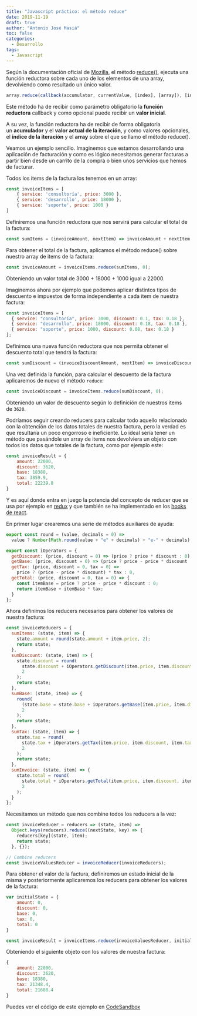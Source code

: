 ```yaml
---
title: "Javascript práctico: el método reduce"
date: 2019-11-19
draft: true
author: "Antonio José Masiá"
toc: false
categories:
  - Desarrollo
tags:
  - Javascript
---
```


Según la documentación oficial de [Mozilla](https://developer.mozilla.org/en-US/), el método [reduce()](https://developer.mozilla.org/en-US/docs/Web/JavaScript/Reference/Global_Objects/Array/reduce), ejecuta una función reductora sobre cada uno de los elementos de una array, devolviendo como resultado un único valor.

```js
array.reduce(callback(accumulator, currentValue, [index], [array]), [initValue])
```

Este método ha de recibir como parámetro obligatorio la **función reductora** callback y como opcional puede recibir un **valor inicial**.

A su vez, la función reductora ha de recibir de forma obligatoria un **acumulador** y el **valor actual de la iteración**, y como valores opcionales, el **índice de la iteración** y el **array** sobre el que se llamo el método reduce().

Veamos un ejemplo sencillo. Imaginemos que estamos desarrollando una aplicación de facturación y como es lógico necesitamos generar facturas a partir bien desde un carrito de la compra o bien unos servicios que hemos de facturar.

Todos los items de la factura los tenemos en un array:

```jsx
const invoiceItems = [
    { service: 'consultoría', price: 3000 },
    { service: 'desarrollo', price: 18000 },
    { service: 'soporte', price: 1000 }
]
```

Definiremos una función reductora que nos servirá para calcular el total de la factura:

```jsx
const sumItems = (invoiceAmount, nextItem) => invoiceAmount + nextItem.price; 
```

Para obtener el total de la factura, aplicamos el método reduce() sobre nuestro array de items de la factura:

```jsx
const invoiceAmount = invoiceItems.reduce(sumItems, 0);
```

Obteniendo un valor total de 3000 + 18000 + 1000 igual a 22000.

Imaginemos ahora por ejemplo que podemos aplicar distintos tipos de descuento e impuestos de forma independiente a cada item de nuestra factura:

```jsx
const invoiceItems = [
  { service: "consultoría", price: 3000, discount: 0.1, tax: 0.18 },
  { service: "desarrollo", price: 18000, discount: 0.18, tax: 0.18 },
  { service: "soporte", price: 1000, discount: 0.08, tax: 0.18 }
];
```

Definimos una nueva función reductora que nos permita obtener el descuento total que tendrá la factura:

```jsx
const sumDiscount = (invoiceDiscountAmount, nextItem) => invoiceDiscountAmount + (nextItem.price * nextItem.discount);  
```

Una vez definida la función, para calcular el descuento de la factura aplicaremos de nuevo el método `reduce`:

```jsx
const invoiceDiscount = invoiceItems.reduce(sumDiscount, 0);
```

Obteniendo un valor de descuento según lo definición de nuestros items de `3620`.

Podríamos seguir creando reducers para calcular todo aquello relacionado con la obtención de los datos totales de nuestra factura, pero la verdad es que resultaría un poco engorroso e ineficiente. Lo ideal sería tener un método que pasándole un array de items nos devolviera un objeto con todos los datos que totales de la factura, como por ejemplo este:

```jsx
const invoiceResult = {
    amount: 22000,
    discount: 3620,
    base: 18380,
    tax: 3859.9,
    total: 22239.8
}
```

Y es aquí donde entra en juego la potencia del concepto de reducer que se usa por ejemplo en [redux](https://redux.js.org/) y que también se ha implementado en los [hooks de react](https://reactjs.org/docs/hooks-reference.html#usereducer).

En primer lugar crearemos una serie de métodos auxiliares de ayuda:

```jsx
export const round = (value, decimals = 0) =>
  value ? Number(Math.round(value + "e" + decimals) + "e-" + decimals) : 0;

export const iOperators = {
  getDiscount: (price, discount = 0) => (price ? price * discount : 0),
  getBase: (price, discount = 0) => (price ? price - price * discount : 0),
  getTax: (price, discount = 0, tax = 0) =>
    price ? (price - price * discount) * tax : 0,
  getTotal: (price, discount = 0, tax = 0) => {
    const itemBase = price ? price - price * discount : 0;
    return itemBase + itemBase * tax;
  }
};
```

Ahora definimos los reducers necesarios para obtener los valores de nuestra factura:

```jsx
const invoiceReducers = {
  sumItems: (state, item) => {
    state.amount = round(state.amount + item.price, 2);
    return state;
  },
  sumDiscount: (state, item) => {
    state.discount = round(
      state.discount + iOperators.getDiscount(item.price, item.discount),
      2
    );
    return state;
  },
  sumBase: (state, item) => {
    round(
      (state.base = state.base + iOperators.getBase(item.price, item.discount)),
      2
    );
    return state;
  },
  sumTax: (state, item) => {
    state.tax = round(
      state.tax + iOperators.getTax(item.price, item.discount, item.tax),
      2
    );
    return state;
  },
  sumInvoice: (state, item) => {
    state.total = round(
      state.total + iOperators.getTotal(item.price, item.discount, item.tax),
      2
    );
  }
};
```

Necesitamos un método que nos combine todos los reducers a la vez:

```jsx
const invoiceReducer = reducers => (state, item) =>
  Object.keys(reducers).reduce((nextState, key) => {
    reducers[key](state, item);
    return state;
  }, {});

// Combine reducers
const invoiceValuesReducer = invoiceReducer(invoiceReducers);
```

Para obtener el valor de la factura, definiremos un estado inicial de la misma y posteriormente aplicaremos los reducers para obtener los valores de la factura:

```jsx
var initialState = {
	amount: 0,
    discount: 0,
    base: 0,
    tax: 0,
    total: 0
} 

const invoiceResult = invoiceItems.reduce(invoiceValuesReducer, initialState);
```

Obteniendo el siguiente objeto con los valores de nuestra factura:

```jsx
{
	amount: 22000,
    discount: 3620,
    base: 18380,
    tax: 21348.4,
    total: 21688.4
}
```

Puedes ver el código de este ejemplo en [CodeSandbox](https://codesandbox.io/embed/javascript-reducers-socdw?expanddevtools=1&fontsize=14&hidenavigation=1&theme=dark&view=editor)
